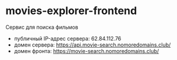 # movies-explorer-frontend

 Cервис для поиска фильмов

* публичный IP-адрес сервера: 62.84.112.76
* домен сервера: https://api.movie-search.nomoredomains.club/
* домен фронта: https://movie-search.nomoredomains.club/


